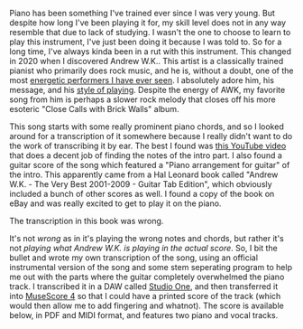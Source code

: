 Piano has been something I've trained ever since I was very young. But despite how long I've been playing it for, my skill level does not in any way resemble that due to lack of studying. I wasn't the one to choose to learn to play this instrument, I've just been doing it because I was told to. So for a long time, I've always kinda been in a rut with this instrument. This changed in 2020 when I discovered Andrew W.K.. This artist is a classically trained pianist who primarily does rock music, and he is, without a doubt, one of the most [energetic performers I have ever seen](https://www.youtube.com/watch?v=TVY_7Iut5ZE). I absolutely adore him, his message, and his [style of playing](https://youtu.be/MubD-OqS5ck?t=47). Despite the energy of AWK, my favorite song from him is perhaps a slower rock melody that closes off his more esoteric "Close Calls with Brick Walls" album.

This song starts with some really prominent piano chords, and so I looked around for a transcription of it somewhere because I really didn't want to do the work of transcribing it by ear. The best I found was [this YouTube video](https://www.youtube.com/watch?v=GufWXHBJvrg) that does a decent job of finding the notes of the intro part. I also found a guitar score of the song which featured a "Piano arrangement for guitar" of the intro. This apparently came from a Hal Leonard book called "Andrew W.K. - The Very Best 2001-2009 - Guitar Tab Edition", which obviously included a bunch of other scores as well. I found a copy of the book on eBay and was really excited to get to play it on the piano.

The transcription in this book was wrong.

It's not *wrong* as in it's playing the wrong notes and chords, but rather it's not *playing what Andrew W.K. is playing in the actual score*. So, I bit the bullet and wrote my own transcription of the song, using an official instrumental version of the song and some stem seperating program to help me out with the parts where the guitar completely overwhelmed the piano track. I transcribed it in a DAW called [Studio One](https://www.presonus.com/pages/studio-one-pro), and then transferred it into [MuseScore 4](https://musescore.org/en) so that I could have a printed score of the track (which would then allow me to add fingering and whatnot). The score is available below, in PDF and MIDI format, and features two piano and vocal tracks.
